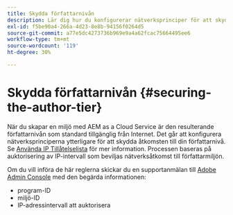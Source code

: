 ```yaml
---
title: Skydda författarnivån
description: Lär dig hur du konfigurerar nätverksprinciper för att skydda åtkomsten till din författarnivå.
exl-id: f5be90a4-266a-4d23-8e8b-94156f0264d5
source-git-commit: a77e5dc4273736b969e9a4a62fcac75664495ee6
workflow-type: tm+mt
source-wordcount: '119'
ht-degree: 30%

---
```


# Skydda författarnivån {#securing-the-author-tier}

När du skapar en miljö med AEM as a Cloud Service är den resulterande författarnivån som standard tillgänglig från Internet. Det går att konfigurera nätverksprinciperna ytterligare för att skydda åtkomsten till din författarnivå. Se [Använda IP Tillåtelselista](https://experienceleague.adobe.com/docs/experience-manager-cloud-service/content/implementing/using-cloud-manager/ip-allow-lists/apply-allow-list.html) för mer information. Processen baseras på auktorisering av IP-intervall som beviljas nätverksåtkomst till författarmiljön.

Om du vill införa de här reglerna skickar du en supportanmälan till [Adobe Admin Console](https://adminconsole.adobe.com/) med den begärda informationen:

* program-ID
* miljö-ID
* IP-adressintervall att auktorisera

